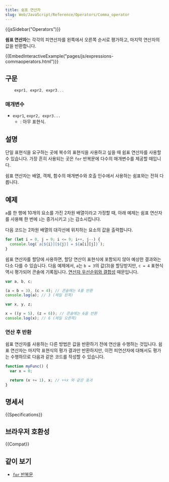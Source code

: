 ```yaml
---
title: 쉼표 연산자
slug: Web/JavaScript/Reference/Operators/Comma_operator
---
```


{{jsSidebar("Operators")}}

**쉼표 연산자**는 각각의 피연산자를 왼쪽에서 오른쪽 순서로 평가하고, 마지막 연산자의 값을 반환합니다.

{{EmbedInteractiveExample("pages/js/expressions-commaoperators.html")}}

## 구문

```js
    expr1, expr2, expr3...
```

### 매개변수

- `expr1`, `expr2, expr3...`
  - : 아무 표현식.

## 설명

단일 표현식을 요구하는 곳에 복수의 표현식을 사용하고 싶을 때 쉼표 연산자를 사용할 수 있습니다. 가장 흔히 사용되는 곳은 `for` 반복문에 다수의 매개변수를 제공할 때입니다.

쉼표 연산자는 배열, 객체, 함수의 매개변수와 호출 인수에서 사용하는 쉼표와는 전혀 다릅니다.

## 예제

`a`를 한 행에 10개의 요소를 가진 2차원 배열이라고 가정할 때, 아래 예제는 쉼표 연산자를 사용해 한 번에 `i`는 증가시키고 `j`는 감소시킵니다.

다음 코드는 2차원 배열의 대각선에 위치하는 요소의 값을 출력합니다.

```js
for (let i = 0, j = 9; i <= 9; i++, j--) {
  console.log(`a[${i}][${j}] = ${a[i][j]}`);
}
```

쉼표 연산자를 할당에 사용하면, 할당 연산이 표현식에 포함되지 않아 예상한 결과와는 다소 다를 수 있습니다. 다음 예제에서, `a`는 `b = 3`의 값(3)을 할당받지만, `c = 4` 표현식 역시 평가되어 콘솔에 기록됩니다. [연산자 우선순위와 결합성](/ko/docs/Web/JavaScript/Reference/Operators/Operator_Precedence) 때문입니다.

```js
var a, b, c;

(a = b = 3), (c = 4); // 콘솔에는 4를 반환
console.log(a); // 3 (제일 왼쪽)

var x, y, z;

x = ((y = 5), (z = 6)); // 콘솔에는 6을 반환
console.log(x); // 6 (제일 오른쪽)
```

### 연산 후 반환

쉼표 연산자를 사용하는 다른 방법은 값을 반환하기 전에 연산을 수행하는 것입니다. 쉼표 연산자는 마지막 표현식의 평가 결과만 반환하지만, 이전 피연산자에 대해서도 평가는 수행하므로 다음과 같은 코드를 작성할 수 있습니다.

```js
function myFunc() {
  var x = 0;

  return (x += 1), x; // ++x 와 같은 효과
}
```

## 명세서

{{Specifications}}

## 브라우저 호환성

{{Compat}}

## 같이 보기

- [`for` 반복문](/ko/docs/Web/JavaScript/Reference/Statements/for)
